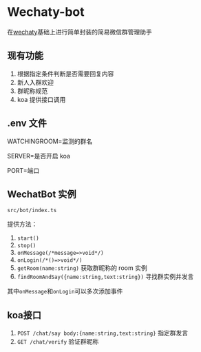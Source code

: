 # Wechaty-bot

在[wechaty](https://github.com/Chatie/wechaty)基础上进行简单封装的简易微信群管理助手

## 现有功能

1. 根据指定条件判断是否需要回复内容
2. 新人入群欢迎
3. 群昵称规范
4. koa 提供接口调用

## .env 文件

WATCHINGROOM=监测的群名

SERVER=是否开启 koa

PORT=端口

## WechatBot 实例

`src/bot/index.ts`

提供方法：

1. `start()`
2. `stop()`
3. `onMessage(/*message=>void*/)`
4. `onLogin(/*()=>void*/)`
5. `getRoom(name:string)` 获取群昵称的 room 实例
6. `findRoomAndSay({name:string,text:string})` 寻找群实例并发言

其中`onMessage`和`onLogin`可以多次添加事件

## koa接口

1. `POST /chat/say body:{name:string,text:string}` 指定群发言
2. `GET /chat/verify` 验证群昵称
